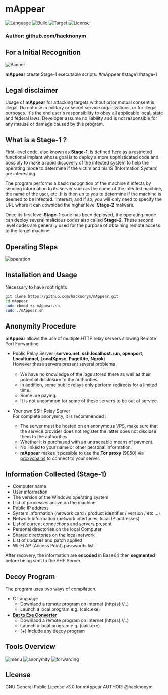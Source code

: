 # mAppear

[![Language](https://img.shields.io/badge/Bash-4.2%2B-brightgreen.svg?style=for-the-badge)]()
[![Build](https://img.shields.io/badge/Supported_OS-Debian-orange.svg?style=for-the-badge)]()
[![Target](https://img.shields.io/badge/Target-Windows-blue.svg?style=for-the-badge)]()
[![License](https://img.shields.io/badge/License-GPL%20v3%2B-red.svg?style=for-the-badge)](https://github.com/hacknonym/scanNport/blob/master/LICENSE)

### Author: github.com/hacknonym

##  For a Initial Recognition

![Banner](https://user-images.githubusercontent.com/55319869/92112399-ffa11400-eded-11ea-9b39-f59d3b0a008c.png)

**mAppear** create Stage-1 executable scripts. #mAppear #stage1 #stage-1

## Legal disclaimer
Usage of **mAppear** for attacking targets without prior mutual consent is illegal.
Do not use in military or secret service organizations, or for illegal purposes.
It's the end user's responsibility to obey all applicable local, state and federal laws. 
Developer assume no liability and is not responsible for any misuse or damage caused by this program.

## What is a Stage-1 ?
First-level code, also known as **Stage-1**, is defined here as a restricted functional implant whose goal is to deploy a more sophisticated code and possibly to make a rapid discovery of the infected system to help the operating mode to determine if the victim and his IS (Information System) are interesting.

The program performs a basic recognition of the machine it infects by sending information to its server such as the name of the infected machine, the name of the user, etc. It is then up to you to determine if the machine is deemed to be infected. 'interest, and if so, you will only need to specify the URL where it can download the higher level **Stage-2** malware.

Once its first level **Stage-1** code has been deployed, the operating mode can deploy several malicious codes also called **Stage-2**. These second level codes are generally used for the purpose of obtaining remote access to the target machine.

## Operating Steps
![operation](https://user-images.githubusercontent.com/55319869/92112026-77bb0a00-eded-11ea-981f-dbf396f1d88b.png)

## Installation and Usage
Necessary to have root rights
```bash
git clone https://github.com/hacknonym/mAppear.git
cd mAppear
sudo chmod +x mAppear.sh
sudo ./mAppear.sh
```

## Anonymity Procedure
**mAppear** allows the use of multiple HTTP relay servers allowing Remote Port Forwarding
- Public Relay Server
(**serveo.net**, **ssh.localhost.run**, **openport**, **Localtunnel**, **LocalXpose**, **PageKite**, **Ngrok**)
<br/>However these servers present several problems :
    * We have no knowledge of the logs stored there as well as their potential disclosure to the authorities.
    * In addition, some public relays only perform redirects for a limited time.
    * Some are paying.
    * It is not uncommon for some of these servers to be out of service.

- Your own SSH Relay Server
<br/>For complete anonymity, it is recommended : 
    * The server must be hosted on an anonymous VPS, make sure that the service provider does not register the latter does not disclose them to the authorities.
    * Whether it is purchased with an untraceable means of payment.
    * No linked to your name or other personal information.
    * **mAppear** makes it possible to use the **Tor proxy** (9050) via [proxychains](http://proxychains.sourceforge.net/) to connect to your server.

## Information Collected (Stage-1)
- Computer name
- User information
- The version of the Windows operating system
- List of processes active on the machine
- Public IP address
- System information (network card / product identifier / version / etc ...)
- Network information (network interfaces, local IP addresses)
- List of current connections and servers present
- Personal directories on the local Computer
- Shared directories on the local network
- List of updates and patch applied
- Wi-Fi AP (Access Point) passwords list

After recovery, the information are **encoded** in Base64 then **segmented** before being sent to the PHP Server.

## Decoy Program
The program uses two ways of compilation.
- C Language
    * Downlaod a remote program on Internet (http(s)://..)
    * Launch a local program e.g. (calc.exe)
- [**Bat to Exe Converter**](https://bat-to-exe-converter-x64.en.softonic.com/) 
    * Downlaod a remote program on Internet (http(s)://..)
    * Launch a local program e.g. (calc.exe)
    * (+) Include any decoy program

## Tools Overview
![menu](https://user-images.githubusercontent.com/55319869/92118119-54e12380-edf6-11ea-8f49-5b1b973fc7d7.png)
![anonymity](https://user-images.githubusercontent.com/55319869/92118112-53aff680-edf6-11ea-99ad-33d6e7a97c16.png)
![forwarding](https://user-images.githubusercontent.com/55319869/92118117-54e12380-edf6-11ea-90be-84f4ac4d10fc.png)

## License
GNU General Public License v3.0 for mAppear
AUTHOR: @hacknonym
